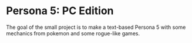 # Persona 5: PC Edition
The goal of the small project is to make a text-based Persona 5 with some mechanics from pokemon and some rogue-like games.
